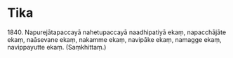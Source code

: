 

# Tika







1840\. Napurejātapaccayā nahetupaccayā naadhipatiyā ekaṃ, napacchājāte ekaṃ, naāsevane ekaṃ, nakamme ekaṃ, navipāke ekaṃ, namagge ekaṃ, navippayutte ekaṃ. (Saṃkhittaṃ.)



